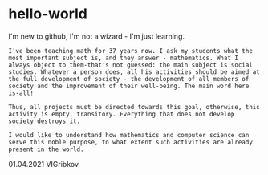 # hello-world
I'm new to github, I'm not a wizard - I'm just learning.

    I've been teaching math for 37 years now. I ask my students what the most important subject is, and they answer - mathematics. What I always object to them-that's not guessed: the main subject is social studies. Whatever a person does, all his activities should be aimed at the full development of society - the development of all members of society and the improvement of their well-being. The main word here is-all!

    Thus, all projects must be directed towards this goal, otherwise, this activity is empty, transitory. Everything that does not develop society destroys it.
    
    I would like to understand how mathematics and computer science can serve this noble purpose, to what extent such activities are already present in the world.
    
 01.04.2021
 VIGribkov
